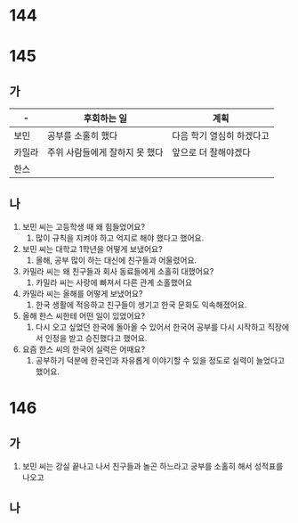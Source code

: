 # 144
# 145
## 가
| -   | 후회하는 일            | 계획             |
| --- | ----------------- | -------------- |
| 보민  | 공부를 소홀히 했다        | 다음 학기 열심히 하겠다고 |
| 카밀라 | 주위 사람들에게 잘하지 못 했다 | 앞으로 더 잘해야겠다    |
| 한스  |                   |                |
## 나
1. 보민 씨는 고등학생 때 왜 힘들었어요?
	1. 많이 규칙을 지켜야 하고 억지로 해야 했다고 했어요.
2. 보민 씨는 대학교 1학년을 어떻게 보냈어요? 
	1. 올해, 공부 많이 하는 대신에 친구들과 어울렸어요.
3. 카밀라 씨는 왜 친구들과 회사 동료들에게 소홀히 대했어요? 
	1. 카밀라 씨는 사랑에 빠져서 다른 관계 소홀했어요
4. 카밀라 씨는 올해를 어떻게 보냈어요? 
	1. 한국 생활에 적응하고 친구들이 생기고 한국 문화도 익속해졌어요.
5. 올해 한스 씨한테 어떤 일이 있었어요? 
	1. 다시 오고 싶었던 한국에 돌아올 수 있어서 한국어 공부를 다시 시작하고 직장에서 인정을 받고 승진했다고 했어요.
6. 요즘 한스 씨의 한국어 실력은 어때요? 
	1. 공부하기 덕분에 한국인과 자유롭게 이야기할 수 있을 정도로 실력이 늘었다고 했어요.
# 146
## 가
1. 보민 씨는 강실 끝나고 나서 친구들과 놀곤 하느라고 궁부를 소홀히 해서 성적표를 나오고 
## 나